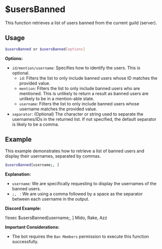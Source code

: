 # $usersBanned

This function retrieves a list of users banned from the current guild (server).

## Usage

```bash
$usersBanned or $usersBanned[options]
```

**Options:**

*   `id/mention/username`:  Specifies how to identify the users. This is optional.
    *   `id`: Filters the list to only include banned users whose ID matches the provided value.
    *   `mention`: Filters the list to only include banned users who are mentioned.  This is unlikely to return a result as banned users are unlikely to be in a mention-able state.
    *   `username`: Filters the list to only include banned users whose username matches the provided value.
*   `separator`:  (Optional) The character or string used to separate the usernames/IDs in the returned list. If not specified, the default separator is likely to be a comma.

## Example

This example demonstrates how to retrieve a list of banned users and display their usernames, separated by commas.

```bash
$usersBanned[username;, ]
```

**Explanation:**

*   `username`:  We are specifically requesting to display the usernames of the banned users.
*   `;, ` :  We are using a comma followed by a space as the separator between each username in the output.

**Discord Example:**

<discord-messages>
  <discord-message :bot="false" role-color="#ffcc9a" author="Member">
    !!exec $usersBanned[username;, ]
  </discord-message>
  <discord-message :bot="true" role-color="#0099ff" author="Custom Command" avatar="https://media.discordapp.net/avatars/725721249652670555/781224f90c3b841ba5b40678e032f74a.webp">
    Mido, Rake, Azz
  </discord-message>
</discord-messages>

**Important Considerations:**

*   The bot requires the `Ban Members` permission to execute this function successfully.